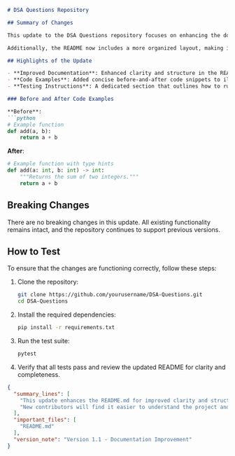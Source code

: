 ```markdown
# DSA Questions Repository

## Summary of Changes

This update to the DSA Questions repository focuses on enhancing the documentation in the `README.md` file. The goal is to provide clearer instructions for developers and contributors, making it easier for newcomers to understand the project structure and how to effectively contribute. These enhancements include detailed sections on project highlights, usage examples, and a streamlined testing process.

Additionally, the README now includes a more organized layout, making it easier to navigate through the various sections. This structured approach not only improves readability but also helps in quickly locating relevant information about the project.

## Highlights of the Update

- **Improved Documentation**: Enhanced clarity and structure in the README, providing a better onboarding experience for new contributors.
- **Code Examples**: Added concise before-and-after code snippets to illustrate usage scenarios effectively.
- **Testing Instructions**: A dedicated section that outlines how to run tests, ensuring that contributors can validate their changes easily.

### Before and After Code Examples

**Before**:
```python
# Example function
def add(a, b):
    return a + b
```

**After**:
```python
# Example function with type hints
def add(a: int, b: int) -> int:
    """Returns the sum of two integers."""
    return a + b
```

## Breaking Changes

There are no breaking changes in this update. All existing functionality remains intact, and the repository continues to support previous versions.

## How to Test

To ensure that the changes are functioning correctly, follow these steps:

1. Clone the repository:
   ```bash
   git clone https://github.com/yourusername/DSA-Questions.git
   cd DSA-Questions
   ```

2. Install the required dependencies:
   ```bash
   pip install -r requirements.txt
   ```

3. Run the test suite:
   ```bash
   pytest
   ```

4. Verify that all tests pass and review the updated README for clarity and completeness.

```json
{
  "summary_lines": [
    "This update enhances the README.md for improved clarity and structure.",
    "New contributors will find it easier to understand the project and contribute."
  ],
  "important_files": [
    "README.md"
  ],
  "version_note": "Version 1.1 - Documentation Improvement"
}
```
```